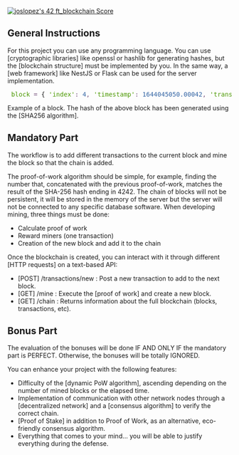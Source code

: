 <a href="https://github.com/JaeSeoKim/badge42"><img src="https://badge42.vercel.app/api/v2/cl4qxms4g001609l49j835g66/project/3079334" alt="joslopez's 42 ft_blockchain Score" /></a>
<h2>General Instructions</h2> <p>For this project you can use any programming language. You can use [cryptographic libraries] like openssl or hashlib for generating hashes, but the [blockchain structure] must be implemented by you. In the same way, a [web framework] like NestJS or Flask can be used for the server implementation.</p> <pre> <span style="color: #4e9a06;">block</span> <span style="color: #75507b;">=</span> { <span style="color: #4e9a06;">'index'</span><span style="color: #75507b;">:</span> <span style="color: #3465a4;">4</span><span style="color: #75507b;">,</span> <span style="color: #4e9a06;">'timestamp'</span><span style="color: #75507b;">:</span> <span style="color: #3465a4;">1644045050.00042</span><span style="color: #75507b;">,</span> <span style="color: #4e9a06;">'transactions'</span><span style="color: #75507b;">:</span> [ { <span style="color: #4e9a06;">'sender'</span><span style="color: #75507b;">:</span> <span style="color: #cc0000;">'4c6e7e2a9f2f7f7ff8e7d3d6c8b7c6e8e23a7'</span><span style="color: #75507b;">,</span> <span style="color: #4e9a06;">'recipient'</span><span style="color: #75507b;">:</span> <span style="color: #cc0000;">'b3c6e7e2a9f2f7f7ff8e7d3d6c8b7c6e8e23a7'</span><span style="color: #75507b;">,</span> <span style="color: #4e9a06;">'amount'</span><span style="color: #75507b;">:</span> <span style="color: #3465a4;">42</span><span style="color: #75507b;">,</span> } ]<span style="color: #75507b;">,</span> <span style="color: #4e9a06;">'proof'</span><span style="color: #75507b;">:</span> <span style="color: #3465a4;">324984774000</span><span style="color: #75507b;">,</span> <span style="color: #4e9a06;">'previous_hash'</span><span style="color: #75507b;">:</span> <span style="color: #cc0000;">'084c799cd551dd1d8d5c5f9a5d593b2e931f5e36122ee5c793c1d08a19839cc0'</span><span style="color: #75507b;">,</span> } </pre> <p>Example of a block. The hash of the above block has been generated using the [SHA256 algorithm].</p>  <h2>Mandatory Part</h2> <p>The workflow is to add different transactions to the current block and mine the block so that the chain is added.</p> <p>The proof-of-work algorithm should be simple, for example, finding the number that, concatenated with the previous proof-of-work, matches the result of the SHA-256 hash ending in 4242. The chain of blocks will not be persistent, it will be stored in the memory of the server but the server will not be connected to any specific database software. When developing mining, three things must be done:</p> <ul> <li>Calculate proof of work</li> <li>Reward miners (one transaction)</li> <li>Creation of the new block and add it to the chain</li> </ul> <p>Once the blockchain is created, you can interact with it through different [HTTP requests] on a text-based API:</p> <ul> <li>[POST] /transactions/new : Post a new transaction to add to the next block.</li> <li>[GET] /mine : Execute the [proof of work] and create a new block.</li> <li>[GET] /chain : Returns information about the full blockchain (blocks, transactions, etc).</li> </ul>  <h2>Bonus Part</h2> <p>The evaluation of the bonuses will be done IF AND ONLY IF the mandatory part is PERFECT. Otherwise, the bonuses will be totally IGNORED.</p> <p>You can enhance your project with the following features:</p> <ul> <li>Difficulty of the [dynamic PoW algorithm], ascending depending on the number of mined blocks or the elapsed time.</li> <li>Implementation of communication with other network nodes through a [decentralized network] and a [consensus algorithm] to verify the correct chain.</li> <li>[Proof of Stake] in addition to Proof of Work, as an alternative, eco-friendly consensus algorithm.</li> <li>Everything that comes to your mind... you will be able to justify everything during the defense.</li> </ul>
